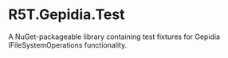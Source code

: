 # R5T.Gepidia.Test
A NuGet-packageable library containing test fixtures for Gepidia IFileSystemOperations functionality.
